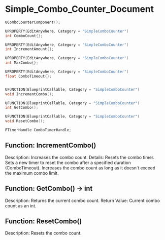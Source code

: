 # Simple_Combo_Counter_Document

```cpp
UComboCounterComponent();

UPROPERTY(EditAnywhere, Category = "SimpleComboCounter")
int ComboCount{};

UPROPERTY(EditAnywhere, Category = "SimpleComboCounter")
int IncrementAmount{};

UPROPERTY(EditAnywhere, Category = "SimpleComboCounter")
int MaxCombo{};

UPROPERTY(EditAnywhere, Category = "SimpleComboCounter")
float ComboTimeout{};


UFUNCTION(BlueprintCallable, Category = "SimpleComboCounter")
void IncrementCombo();

UFUNCTION(BlueprintCallable, Category = "SimpleComboCounter")
int GetCombo();

UFUNCTION(BlueprintCallable, Category = "SimpleComboCounter")
void ResetCombo();

FTimerHandle ComboTimerHandle;

```



## Function: IncrementCombo()
Description: Increases the combo count.
Details:
Resets the combo timer.
Sets a new timer to reset the combo after a specified duration (ComboTimeout).
Increases the combo count as long as it doesn't exceed the maximum combo limit.


## Function: GetCombo() -> int
Description: Returns the current combo count.
Return Value: Current combo count as an int.


## Function: ResetCombo()
Description: Resets the combo count.
